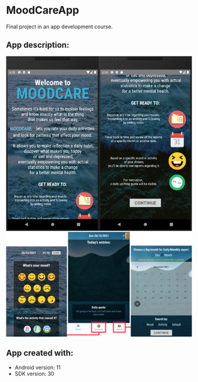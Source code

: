 # MoodCareApp


Final project in an app development course. <br />

## App description:
<img src = "AppPictures/entry page.png">
<img src = "AppPictures/features.png">

## App created with:
* Android version: 11
* SDK version: 30
